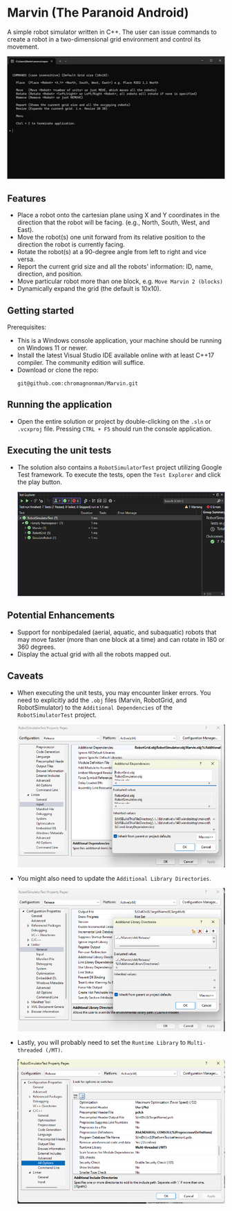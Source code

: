 # Marvin (The Paranoid Android)
A simple robot simulator written in C++. The user can issue commands to create a robot in a two-dimensional grid environment and control its movement.

![Menu](SimulatorMenu.png)

## Features

- Place a robot onto the cartesian plane using X and Y coordinates in the direction that the robot will be facing. (e.g., North, South, West, and East).
- Move the robot(s) one unit forward from its relative position to the direction the robot is currently facing.
- Rotate the robot(s) at a 90-degree angle from left to right and vice versa.
- Report the current grid size and all the robots' information: ID, name, direction, and position.
- Move particular robot more than one block, e.g. `Move Marvin 2 (blocks)`
- Dynamically expand the grid (the default is 10x10).


## Getting started
Prerequisites:
- This is a Windows console application, your machine should be running on Windows 11 or newer.
- Install the latest Visual Studio IDE available online with at least C++17 compiler. The community edition will suffice.
- Download or clone the repo:
	```
	git@github.com:chromagnonman/Marvin.git
	```
## Running the application
-  Open the entire solution or project by double-clicking on the `.sln` or `.vcxproj` file. Pressing `CTRL + F5` should run the console application.

## Executing the unit tests
- The solution also contains a `RobotSimulatorTest` project utilizing Google Test framework. To execute the tests, open the `Test Explorer` and click the play button.

	![TestExplorer](TestExplorer.png)

## Potential Enhancements
- Support for nonbipedaled (aerial, aquatic, and subaquatic) robots that may move faster (more than one block at a time) and can rotate in 180 or 360 degrees.
- Display the actual grid with all the robots mapped out.

## Caveats
- When executing the unit tests, you may encounter linker errors. You need to explicitly add the `.obj` files (Marvin, RobotGrid, and RobotSimulator) to the `Additional Dependencies`
  of the `RobotSimulatorTest` project.

	![Linker](Linker.png)
- You might also need to update the `Additional Library Directories`.

	![IncludeDirectories](IncludeDirectories.png)
- Lastly, you will probably need to set the `Runtime Library` to `Multi-threaded (/MT)`.

	![RuntimeLibrary](RuntimeLibrary.png)
	

